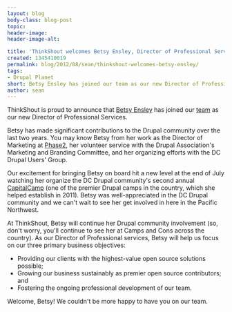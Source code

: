 ```yaml
---
layout: blog
body-class: blog-post
topic:
header-image:
header-image-alt:

title: 'ThinkShout welcomes Betsy Ensley, Director of Professional Services'
created: 1345410019
permalink: blog/2012/08/sean/thinkshout-welcomes-betsy-ensley/
tags:
- Drupal Planet
short: Betsy Ensley has joined our team as our new Director of Professional Services.
author: sean
---
```

ThinkShout is proud to announce that [Betsy Ensley](/team#betsy) has joined our [team](/team) as our new Director of Professional Services.

Betsy has made significant contributions to the Drupal community over the last two years. You may know Betsy from her work as the Director of Marketing at [Phase2](http://www.phase2technology.com/), her volunteer service with the Drupal Association's Marketing and Branding Committee, and her organizing efforts with the DC Drupal Users' Group.

Our excitement for bringing Betsy on board hit a new level at the end of July watching her organize the DC Drupal community's second annual [CapitalCamp](http://capitalcamp.org) (one of the premier Drupal camps in the country, which she helped establish in 2011). Betsy was well-appreciated in the DC Drupal community and we can't wait to see her get involved in here in the Pacific Northwest.

At ThinkShout, Betsy will continue her Drupal community involvement (so, don't worry, you'll continue to see her at Camps and Cons across the country). As our Director of Professional services, Betsy will help us focus on our three primary business objectives:

* Providing our clients with the highest-value open source solutions possible;
* Growing our business sustainably as premier open source contributors; and
* Fostering the ongoing professional development of our team.

Welcome, Betsy! We couldn't be more happy to have you on our team.
<!--break-->
